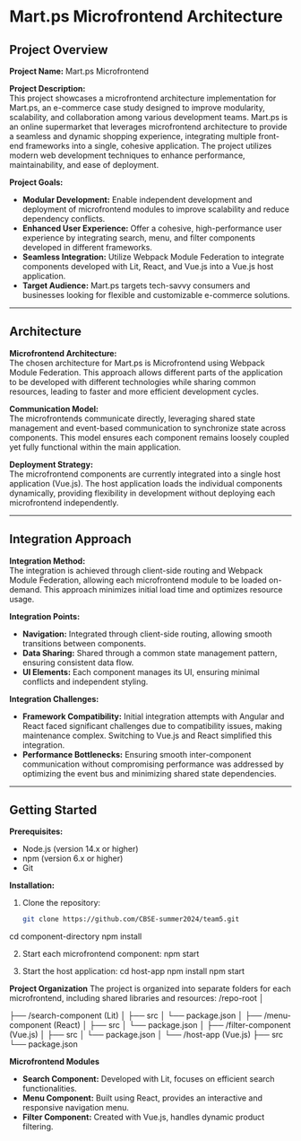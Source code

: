 # Mart.ps Microfrontend Architecture

## Project Overview

**Project Name:** Mart.ps Microfrontend 

**Project Description:**  
This project showcases a microfrontend architecture implementation for Mart.ps, an e-commerce case study designed to improve modularity, scalability, and collaboration among various development teams. Mart.ps is an online supermarket that leverages microfrontend architecture to provide a seamless and dynamic shopping experience, integrating multiple front-end frameworks into a single, cohesive application. The project utilizes modern web development techniques to enhance performance, maintainability, and ease of deployment.

**Project Goals:**  
- **Modular Development:** Enable independent development and deployment of microfrontend modules to improve scalability and reduce dependency conflicts.
- **Enhanced User Experience:** Offer a cohesive, high-performance user experience by integrating search, menu, and filter components developed in different frameworks.
- **Seamless Integration:** Utilize Webpack Module Federation to integrate components developed with Lit, React, and Vue.js into a Vue.js host application.
- **Target Audience:** Mart.ps targets tech-savvy consumers and businesses looking for flexible and customizable e-commerce solutions.

---

## Architecture

**Microfrontend Architecture:**  
The chosen architecture for Mart.ps is Microfrontend using Webpack Module Federation. This approach allows different parts of the application to be developed with different technologies while sharing common resources, leading to faster and more efficient development cycles.

**Communication Model:**  
The microfrontends communicate directly, leveraging shared state management and event-based communication to synchronize state across components. This model ensures each component remains loosely coupled yet fully functional within the main application.

**Deployment Strategy:**  
The microfrontend components are currently integrated into a single host application (Vue.js). The host application loads the individual components dynamically, providing flexibility in development without deploying each microfrontend independently.

---

## Integration Approach

**Integration Method:**  
The integration is achieved through client-side routing and Webpack Module Federation, allowing each microfrontend module to be loaded on-demand. This approach minimizes initial load time and optimizes resource usage.

**Integration Points:**  
- **Navigation:** Integrated through client-side routing, allowing smooth transitions between components.
- **Data Sharing:** Shared through a common state management pattern, ensuring consistent data flow.
- **UI Elements:** Each component manages its UI, ensuring minimal conflicts and independent styling.

**Integration Challenges:**  
- **Framework Compatibility:** Initial integration attempts with Angular and React faced significant challenges due to compatibility issues, making maintenance complex. Switching to Vue.js and React simplified this integration.
- **Performance Bottlenecks:** Ensuring smooth inter-component communication without compromising performance was addressed by optimizing the event bus and minimizing shared state dependencies.

---

## Getting Started

**Prerequisites:**  
- Node.js (version 14.x or higher)  
- npm (version 6.x or higher)  
- Git  

**Installation:**
1. Clone the repository:  
   ```bash
   git clone https://github.com/CBSE-summer2024/team5.git
cd component-directory
   npm install

2. Start each microfrontend component:
    npm start

3. Start the host application:
  cd host-app
  npm install
  npm start

**Project Organization**
The project is organized into separate folders for each microfrontend, including shared libraries and resources:
  /repo-root
│

├── /search-component (Lit)
│   ├── src
│   └── package.json
│
├── /menu-component (React)
│   ├── src
│   └── package.json
│
├── /filter-component (Vue.js)
│   ├── src
│   └── package.json
│
└── /host-app (Vue.js)
    ├── src
    └── package.json

**Microfrontend Modules**
- **Search Component:** Developed with Lit, focuses on efficient search functionalities.
- **Menu Component:** Built using React, provides an interactive and responsive navigation menu.
- **Filter Component:** Created with Vue.js, handles dynamic product filtering.

